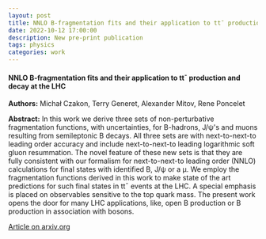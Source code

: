 ```yaml
---
layout: post
title: NNLO B-fragmentation fits and their application to tt¯ production and decay at the LHC
date: 2022-10-12 17:00:00
description: New pre-print publication
tags: physics 
categories: work
---
```


<h4> NNLO B-fragmentation fits and their application to tt¯ production and decay at the LHC </h4>

<b>Authors:</b> Michał Czakon, Terry Generet, Alexander Mitov, Rene Poncelet

<b>Abstract:</b> In this work we derive three sets of non-perturbative fragmentation functions, with uncertainties, for B-hadrons, J/ψ's and muons resulting from semileptonic B decays. All three sets are with next-to-next-to leading order accuracy and include next-to-next-to leading logarithmic soft gluon resummation. The novel feature of these new sets is that they are fully consistent with our formalism for next-to-next-to leading order (NNLO) calculations for final states with identified B, J/ψ or a μ. We employ the fragmentation functions derived in this work to make state of the art predictions for such final states in tt¯ events at the LHC. A special emphasis is placed on observables sensitive to the top quark mass. The present work opens the door for many LHC applications, like, open B production or B production in association with bosons.
  
<a href="https://arxiv.org/abs/2210.06078">Article on arxiv.org</a>
